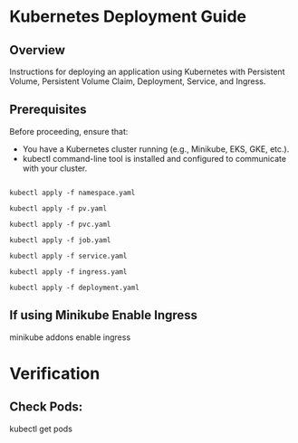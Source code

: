 # Kubernetes Deployment Guide
## Overview
Instructions for deploying an application using Kubernetes with Persistent Volume, Persistent Volume Claim, Deployment, Service, and Ingress.

## Prerequisites
Before proceeding, ensure that:
-   You have a Kubernetes cluster running (e.g., Minikube, EKS, GKE, etc.).
-   kubectl command-line tool is installed and configured to communicate with your cluster.


```console

kubectl apply -f namespace.yaml

kubectl apply -f pv.yaml

kubectl apply -f pvc.yaml

kubectl apply -f job.yaml

kubectl apply -f service.yaml

kubectl apply -f ingress.yaml

kubectl apply -f deployment.yaml

```


## If using Minikube Enable Ingress

minikube addons enable ingress

# Verification
## Check Pods:

kubectl get pods


